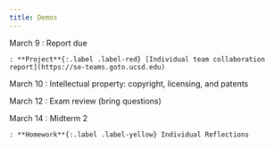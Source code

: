 ```yaml
---
title: Demos
---
```


March 9
: Report due

    : **Project**{:.label .label-red} [Individual team collaboration report](https://se-teams.goto.ucsd.edu)

March 10
: Intellectual property: copyright, licensing, and patents

March 12
: Exam review (bring questions)

March 14
: Midterm 2

    : **Homework**{:.label .label-yellow} Individual Reflections
